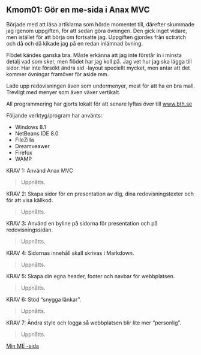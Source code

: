 
Kmom01: Gör en me-sida i Anax MVC
------------------------------------
 
Började med att läsa artiklarna som hörde momentet till, därefter skummade jag igenom uppgiften, för att sedan göra övningen. Den gick inget vidare, men istället för att börja om fortsatte jag. Uppgiften gjordes från sctratch och då och då kikade jag på en redan inlämnad övning.

Flödet kändes ganska bra. Måste erkänna att jag inte förstår in i minsta detalj vad som sker, men flödet har jag koll på. Jag vet hur jag ska lägga till sidor. Har inte försökt ändra sid -layout speciellt mycket, men antar att det kommer övningar framöver för aside mm.

Lade upp redovisningen även som undermenyer, mest för att ha en bra mall. Trevligt med menyer som även växer vertikalt.

All programmering har gjorts lokalt för att senare lyftas över till www.bth.se

Följande verktyg/program har använts:

* Windows 8.1
* NetBeans IDE 8.0
* FileZilla
* Dreamveawer
* Firefox
* WAMP

KRAV 1: Använd Anax MVC
> Uppnåtts.

KRAV 2: Skapa sidor för en presentation av dig, dina redovisningstexter och för att visa källkod.
> Uppnåtts.

KRAV 3: Använd en byline på sidorna för presentation och på redovisningssidan.
> Uppnåtts.

KRAV 4: Sidornas innehåll skall skrivas i Markdown.
> Uppnåtts.

KRAV 5: Skapa din egna header, footer och navbar för webbplatsen.
> Uppnåtts.

KRAV 6: Stöd “snygga länkar”.
> Uppnåtts.

KRAV 7: Ändra style och logga så webbplatsen blir lite mer “personlig”.
> Uppnåtts.

[Min ME -sida](http://www.student.bth.se/~totu13/phpmvc/kmom01/webroot/) 